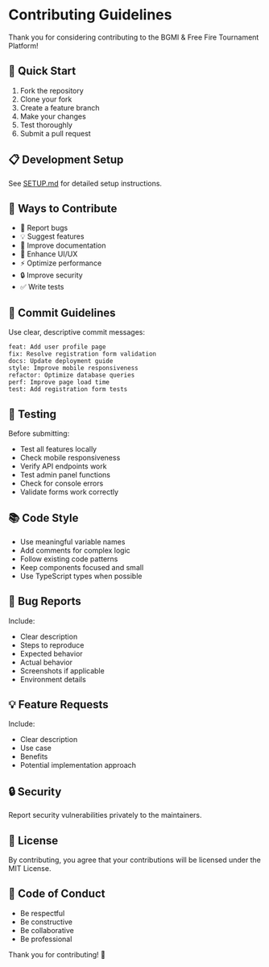 # Contributing Guidelines

Thank you for considering contributing to the BGMI & Free Fire Tournament Platform!

## 🚀 Quick Start

1. Fork the repository
2. Clone your fork
3. Create a feature branch
4. Make your changes
5. Test thoroughly
6. Submit a pull request

## 📋 Development Setup

See [SETUP.md](SETUP.md) for detailed setup instructions.

## 🎯 Ways to Contribute

- 🐛 Report bugs
- 💡 Suggest features
- 📝 Improve documentation
- 🎨 Enhance UI/UX
- ⚡ Optimize performance
- 🔒 Improve security
- ✅ Write tests

## 📝 Commit Guidelines

Use clear, descriptive commit messages:

```
feat: Add user profile page
fix: Resolve registration form validation
docs: Update deployment guide
style: Improve mobile responsiveness
refactor: Optimize database queries
perf: Improve page load time
test: Add registration form tests
```

## 🧪 Testing

Before submitting:

- Test all features locally
- Check mobile responsiveness
- Verify API endpoints work
- Test admin panel functions
- Check for console errors
- Validate forms work correctly

## 📚 Code Style

- Use meaningful variable names
- Add comments for complex logic
- Follow existing code patterns
- Keep components focused and small
- Use TypeScript types when possible

## 🐛 Bug Reports

Include:

- Clear description
- Steps to reproduce
- Expected behavior
- Actual behavior
- Screenshots if applicable
- Environment details

## 💡 Feature Requests

Include:

- Clear description
- Use case
- Benefits
- Potential implementation approach

## 🔒 Security

Report security vulnerabilities privately to the maintainers.

## 📄 License

By contributing, you agree that your contributions will be licensed under the MIT License.

## 🤝 Code of Conduct

- Be respectful
- Be constructive
- Be collaborative
- Be professional

Thank you for contributing! 🎉

